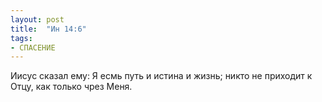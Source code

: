 ```yaml
---
layout: post
title:  "Ин 14:6"
tags:
- СПАСЕНИЕ
---
```


Иисус сказал ему: Я есмь путь и истина и жизнь; никто не приходит к Отцу, как только чрез Меня.
